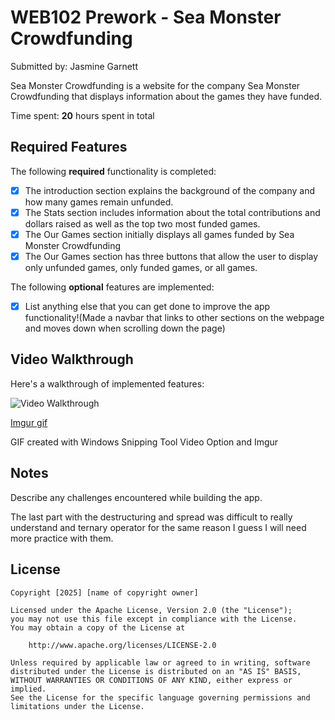 # WEB102 Prework - Sea Monster Crowdfunding

Submitted by: Jasmine Garnett

Sea Monster Crowdfunding is a website for the company Sea Monster Crowdfunding that displays information about the games they have funded.

Time spent: **20** hours spent in total

## Required Features

The following **required** functionality is completed:

* [X] The introduction section explains the background of the company and how many games remain unfunded.
* [X] The Stats section includes information about the total contributions and dollars raised as well as the top two most funded games.
* [X] The Our Games section initially displays all games funded by Sea Monster Crowdfunding
* [X] The Our Games section has three buttons that allow the user to display only unfunded games, only funded games, or all games.

The following **optional** features are implemented:

* [X] List anything else that you can get done to improve the app functionality!(Made a navbar that links to other sections on the webpage and moves down when scrolling down the page)

## Video Walkthrough

Here's a walkthrough of implemented features:

<img src='/assets/codepath_web102_preassessment.mp4' title='Video Walkthrough' width='' alt='Video Walkthrough' />

<a href='https://imgur.com/kQIPxYm' title='Second Video Walkthrough' alt='Second Video Walkthrough'>Imgur gif </a>

<!-- Windows Snipping Tool Video Option -->
GIF created with Windows Snipping Tool Video Option and Imgur


## Notes

Describe any challenges encountered while building the app.

The last part with the destructuring and spread was difficult to really understand and ternary operator for the same reason I guess I will need more practice with them.

## License

    Copyright [2025] [name of copyright owner]

    Licensed under the Apache License, Version 2.0 (the "License");
    you may not use this file except in compliance with the License.
    You may obtain a copy of the License at

        http://www.apache.org/licenses/LICENSE-2.0

    Unless required by applicable law or agreed to in writing, software
    distributed under the License is distributed on an "AS IS" BASIS,
    WITHOUT WARRANTIES OR CONDITIONS OF ANY KIND, either express or implied.
    See the License for the specific language governing permissions and
    limitations under the License.
